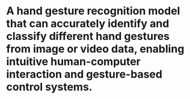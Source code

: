 # A hand gesture recognition model that can accurately identify and classify different hand gestures from image or video data, enabling intuitive human-computer interaction and gesture-based control systems.
